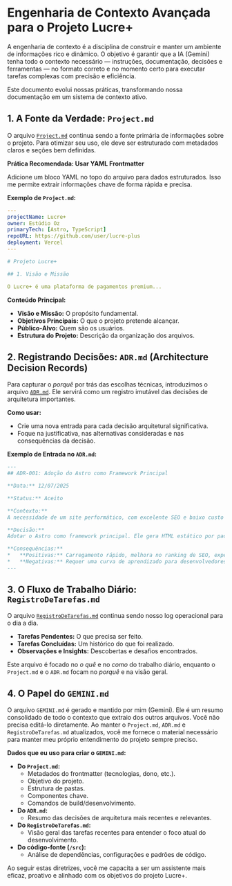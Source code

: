 # Engenharia de Contexto Avançada para o Projeto Lucre+

A engenharia de contexto é a disciplina de construir e manter um ambiente de informações rico e dinâmico. O objetivo é garantir que a IA (Gemini) tenha todo o contexto necessário — instruções, documentação, decisões e ferramentas — no formato correto e no momento certo para executar tarefas complexas com precisão e eficiência.

Este documento evolui nossas práticas, transformando nossa documentação em um sistema de contexto ativo.

## 1. A Fonte da Verdade: `Project.md`

O arquivo [`Project.md`](./Project.md) continua sendo a fonte primária de informações sobre o projeto. Para otimizar seu uso, ele deve ser estruturado com metadados claros e seções bem definidas.

**Prática Recomendada: Usar YAML Frontmatter**

Adicione um bloco YAML no topo do arquivo para dados estruturados. Isso me permite extrair informações chave de forma rápida e precisa.

**Exemplo de `Project.md`:**

```yaml
---
projectName: Lucre+
owner: Estúdio Oz
primaryTech: [Astro, TypeScript]
repoURL: https://github.com/user/lucre-plus
deployment: Vercel
---

# Projeto Lucre+

## 1. Visão e Missão

O Lucre+ é uma plataforma de pagamentos premium...
```

**Conteúdo Principal:**

*   **Visão e Missão:** O propósito fundamental.
*   **Objetivos Principais:** O que o projeto pretende alcançar.
*   **Público-Alvo:** Quem são os usuários.
*   **Estrutura do Projeto:** Descrição da organização dos arquivos.

## 2. Registrando Decisões: `ADR.md` (Architecture Decision Records)

Para capturar o *porquê* por trás das escolhas técnicas, introduzimos o arquivo [`ADR.md`](./ADR.md). Ele servirá como um registro imutável das decisões de arquitetura importantes.

**Como usar:**

*   Crie uma nova entrada para cada decisão arquitetural significativa.
*   Foque na justificativa, nas alternativas consideradas e nas consequências da decisão.

**Exemplo de Entrada no `ADR.md`:**

```markdown
---
## ADR-001: Adoção do Astro como Framework Principal

**Data:** 12/07/2025

**Status:** Aceito

**Contexto:**
A necessidade de um site performático, com excelente SEO e baixo custo de manutenção para o projeto Lucre+. A interatividade é necessária apenas em pontos específicos (ilhas).

**Decisão:**
Adotar o Astro como framework principal. Ele gera HTML estático por padrão, garantindo alta performance, e utiliza a arquitetura de "ilhas" para carregar JavaScript apenas quando necessário.

**Consequências:**
*   **Positivas:** Carregamento rápido, melhora no ranking de SEO, experiência de desenvolvimento simplificada para conteúdo estático.
*   **Negativas:** Requer uma curva de aprendizado para desenvolvedores não familiarizados com a arquitetura de ilhas.
---
```

## 3. O Fluxo de Trabalho Diário: `RegistroDeTarefas.md`

O arquivo [`RegistroDeTarefas.md`](./RegistroDeTarefas.md) continua sendo nosso log operacional para o dia a dia.

*   **Tarefas Pendentes:** O que precisa ser feito.
*   **Tarefas Concluídas:** Um histórico do que foi realizado.
*   **Observações e Insights:** Descobertas e desafios encontrados.

Este arquivo é focado no *o quê* e no *como* do trabalho diário, enquanto o `Project.md` e o `ADR.md` focam no *porquê* e na visão geral.

## 4. O Papel do `GEMINI.md`

O arquivo `GEMINI.md` é gerado e mantido por mim (Gemini). Ele é um resumo consolidado de todo o contexto que extraio dos outros arquivos. Você não precisa editá-lo diretamente. Ao manter o `Project.md`, `ADR.md` e `RegistroDeTarefas.md` atualizados, você me fornece o material necessário para manter meu próprio entendimento do projeto sempre preciso.

**Dados que eu uso para criar o `GEMINI.md`:**

*   **Do `Project.md`:**
    *   Metadados do frontmatter (tecnologias, dono, etc.).
    *   Objetivo do projeto.
    *   Estrutura de pastas.
    *   Componentes chave.
    *   Comandos de build/desenvolvimento.
*   **Do `ADR.md`:**
    *   Resumo das decisões de arquitetura mais recentes e relevantes.
*   **Do `RegistroDeTarefas.md`:**
    *   Visão geral das tarefas recentes para entender o foco atual do desenvolvimento.
*   **Do código-fonte (`/src`):**
    *   Análise de dependências, configurações e padrões de código.

Ao seguir estas diretrizes, você me capacita a ser um assistente mais eficaz, proativo e alinhado com os objetivos do projeto Lucre+.
